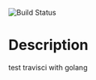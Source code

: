 ![Build Status](https://travis-ci.org/taka011239/travisci-golang-example.svg?branch=master)

# Description
test travisci with golang
